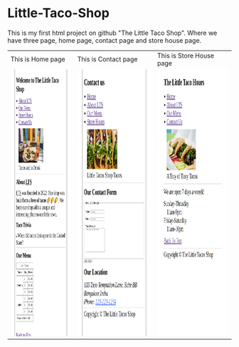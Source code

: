 # Little-Taco-Shop
This is my first html project on github "The Little Taco Shop". Where we have three page, 
home page, contact page and store house page.

<table>
 <tr>
    <td>This is Home page</td>
     <td>This is Contact page</td>
     <td>This is Store House page</td>
  </tr>
<tr>
<td><img src="Screenshort/home.png" height= 600></td>
<td><img src="Screenshort/contact.png" height= 600></td>
<td><img src="Screenshort/storeHouse.png" height=600></td>
</tr>
</table>
